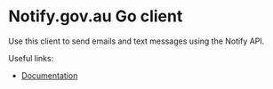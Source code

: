 # Notify.gov.au Go client

Use this client to send emails and text messages using the Notify API.

Useful links:

- [Documentation](https://docs.notify.gov.au)
